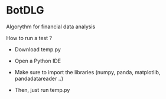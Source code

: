 # BotDLG
Algorythm for financial data analysis


How to run a test ?

- Download temp.py

- Open a Python IDE

- Make sure to import the libraries (numpy, panda, matplotlib, pandadatareader ..)

- Then, just run temp.py
